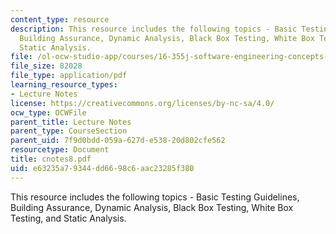 ```yaml
---
content_type: resource
description: This resource includes the following topics - Basic Testing Guidelines,
  Building Assurance, Dynamic Analysis, Black Box Testing, White Box Testing, and
  Static Analysis.
file: /ol-ocw-studio-app/courses/16-355j-software-engineering-concepts-fall-2005/e63235a79344dd6698c6aac23285f380_cnotes8.pdf
file_size: 82028
file_type: application/pdf
learning_resource_types:
- Lecture Notes
license: https://creativecommons.org/licenses/by-nc-sa/4.0/
ocw_type: OCWFile
parent_title: Lecture Notes
parent_type: CourseSection
parent_uid: 7f9d0bdd-059a-627d-e538-20d802cfe562
resourcetype: Document
title: cnotes8.pdf
uid: e63235a7-9344-dd66-98c6-aac23285f380
---
```

This resource includes the following topics - Basic Testing Guidelines, Building Assurance, Dynamic Analysis, Black Box Testing, White Box Testing, and Static Analysis.